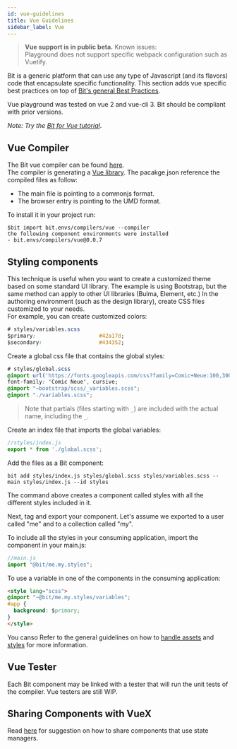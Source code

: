 ```yaml
---
id: vue-guidelines
title: Vue Guidelines
sidebar_label: Vue
---
```


> **Vue support is in public beta.** Known issues:  
> Playground does not support specific webpack configuration such as Vuetify. 

Bit is a generic platform that can use any type of Javascript (and its flavors) code that encapsulate specific functionality. This section adds vue specific best practices on top of [Bit's general Best Practices](/docs/best-practices.html).

Vue playground was tested on vue 2 and vue-cli 3. Bit should be compliant with prior versions.

*Note: Try the [Bit for Vue tutorial](https://docs.bit.dev/docs/tutorials/bit-vue-tutorial)*.

## Vue Compiler

The Bit vue compiler can be found [here](https://bit.dev/bit/envs/compilers/vue).  
The compiler is generating a [Vue library](https://cli.vuejs.org/guide/build-targets.html#library). The pacakge.json reference the compiled files as follow:  

- The main file is pointing to a commonjs format.  
- The browser entry is pointing to the UMD format.  

To install it in your project run:  

```shell
$bit import bit.envs/compilers/vue --compiler
the following component environments were installed
- bit.envs/compilers/vue@0.0.7
```

## Styling components

This technique is useful when you want to create a customized theme based on some standard UI library. The example is using Bootstrap, but the same method can apply to other UI libraries (Bulma, Element, etc.)
In the authoring environment (such as the design library), create CSS files customized to your needs.  
For example, you can create customized colors:  

```css
# styles/variables.scss
$primary:                    #42a17d;
$secondary:                  #434352;
```

Create a global css file that contains the global styles: 

```css
# styles/global.scss
@import url('https://fonts.googleapis.com/css?family=Comic+Neue:100,300,400,500,600,700&display=swap');
font-family: 'Comic Neue', cursive;
@import "~bootstrap/scss/_variables.scss";
@import "./variables.scss";
```

> Note that partials (files starting with `_`) are included with the actual name, including the `_`.  

Create an index file that imports the global variables: 

```javascript
//styles/index.js
export * from './global.scss';
```

Add the files as a Bit component:  

```shell
bit add styles/index.js styles/global.scss styles/variables.scss --main styles/index.js --id styles
```

The command above creates a component called styles with all the different styles included in it.  

Next, tag and export your component. Let's assume we exported to a user called "me" and to a collection called "my".  

To include all the styles in your consuming application, import the component in your main.js:  

```javascript
//main.js
import "@bit/me.my.styles";
```

To use a variable in one of the components in the consuming application: 

```html
<style lang="scss">
@import "~@bit/me.my.styles/variables";
#app {
  background: $primary;
}
</style>
```

You canso Refer to the general guidelines on how to [handle assets](/docs/best-practices#handling-assets) and [styles](/docs/best-practices#handling-styles) for more information.

## Vue Tester

Each Bit component may be linked with a tester that will run the unit tests of the compiler. Vue testers are still WIP.  

## Sharing Components with VueX

Read [here](/docs/best-practices#state-managers) for suggestion on how to share components that use state managers.  
